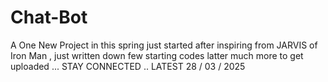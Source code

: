# Chat-Bot
A One New Project in this spring just started after inspiring from JARVIS of Iron Man , just written down few starting codes latter much more to get uploaded ... STAY CONNECTED .. LATEST 28 / 03 / 2025
